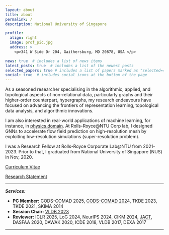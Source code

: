 ```yaml
---
layout: about
title: about
permalink: /
description: National University of Singapore

profile:
  align: right
  image: prof_pic.jpg
  address: >
    <p>341 W Side Dr 204, Gaithersburg, MD 20878, USA </p>

news: true  # includes a list of news items
latest_posts: true  # includes a list of the newest posts
selected_papers: true # includes a list of papers marked as "selected={true}"
social: true  # includes social icons at the bottom of the page
---
```


As a seasoned researcher specialising in the algorithmic, applied, and topological aspects of non-relational data, particularly graphs and their higher-order counterpart, hypergraphs, my research endeavours have focused on advancing the frontiers of representation learning, topological data analysis, and algorithmic innovations. 

I am also interested in real-world applications of machine learning, for instance, in [physics domain](https://icml.cc/virtual/2024/poster/33839). At Rolls-Royce@NTU Corp lab, I designed GNNs to accelerate flow field prediction on high-resolution mesh by exploiting low-resolution simulations (super-resolution problem). 

I was a Research Fellow at Rolls-Royce Corporate Lab@NTU from 2021-2023. Prior to that, I graduated from National University of Singapore (NUS) in Nov, 2020. 
 
<a href='assets/pdf/Naheed_Resume.pdf'>Curriculum Vitae</a>

<a href='assets/pdf/Research_Statement.pdf'>Research Statement</a>

---------
***Services:*** 
- **PC Member:** CODS-COMAD 2025, [CODS-COMAD 2024](https://cods-comad.in/program-committee.php), TKDE 2023, TKDE 2021, SKIMA 2014
- **Session Chair:** [VLDB 2023](https://vldb.org/2023/?program-schedule#R30)
- **Reviewer:** ICLR 2025, LoG 2024, NeurIPS 2024, CIKM 2024, [JACT](https://www.springer.com/journal/41468/), DASFAA 2020, DAWAK 2020, ICDE 2018, VLDB 2017, DEXA 2017

---------
